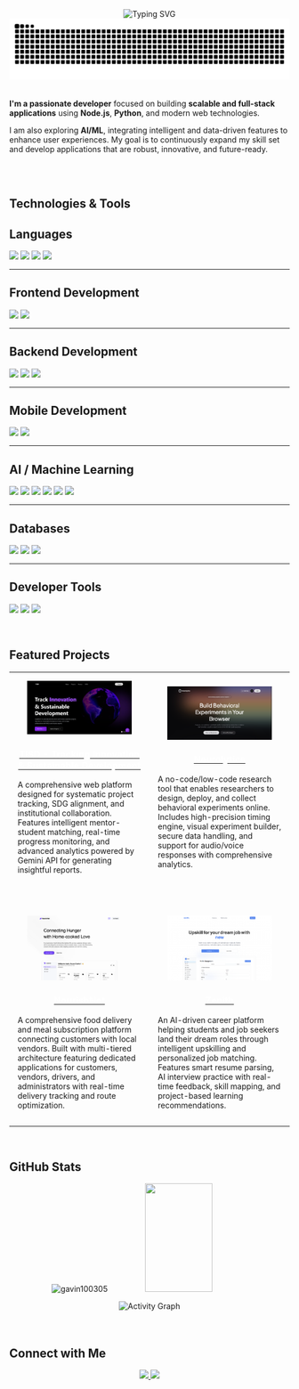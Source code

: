 
<div align="center">
  <img src="https://readme-typing-svg.herokuapp.com?font=Fira+Code&size=28&pause=1000&center=true&vCenter=true&width=500&lines=Hi+I'm+Gavin+Soares;Full+Stack+Developer;AI/ML+Developer" alt="Typing SVG" />
</div>
<picture>
  <source media="(prefers-color-scheme: dark)" srcset="https://raw.githubusercontent.com/gavin100305/gavin100305/manual-run-output/docker/github-contribution-grid-snake-dark.svg">
  <source media="(prefers-color-scheme: light)" srcset="https://raw.githubusercontent.com/gavin100305/gavin100305/manual-run-output/docker/github-contribution-grid-snake.svg">
  <img alt="GitHub Contribution Snake" src="https://raw.githubusercontent.com/gavin100305/gavin100305/manual-run-output/docker/github-contribution-grid-snake.svg" />
</picture>

<br />
<br />

<div align="left">

**I'm a passionate developer** focused on building **scalable and full-stack applications** using **Node.js**, **Python**, and modern web technologies.  

I am also exploring **AI/ML**, integrating intelligent and data-driven features to enhance user experiences. My goal is to continuously expand my skill set and develop applications that are robust, innovative, and future-ready.

</div>
<br />
<br />

## Technologies & Tools  
## Languages
<p align="left">
  <a href="https://www.python.org/"><img src="https://img.shields.io/badge/-Python-3776AB?style=for-the-badge&logo=python&logoColor=white" /></a>
  <a href="https://developer.mozilla.org/en-US/docs/Web/JavaScript"><img src="https://img.shields.io/badge/-JavaScript-F7DF1E?style=for-the-badge&logo=javascript&logoColor=black" /></a>
  <a href="https://www.w3.org/html/"><img src="https://img.shields.io/badge/-HTML-E34F26?style=for-the-badge&logo=html5&logoColor=white" /></a>
  <a href="https://www.w3.org/Style/CSS/Overview.en.html"><img src="https://img.shields.io/badge/-CSS-1572B6?style=for-the-badge&logo=css3&logoColor=white" /></a>
</p>

---

## Frontend Development
<p align="left">
  <a href="https://react.dev/"><img src="https://img.shields.io/badge/-React-61DAFB?style=for-the-badge&logo=react&logoColor=white" /></a>
  <a href="https://tailwindcss.com/"><img src="https://img.shields.io/badge/-TailwindCSS-38B2AC?style=for-the-badge&logo=tailwind-css&logoColor=white" /></a>
</p>

---

## Backend Development
<p align="left">
  <a href="https://nodejs.org/"><img src="https://img.shields.io/badge/-Node.js-339933?style=for-the-badge&logo=nodedotjs&logoColor=white" /></a>
  <a href="https://www.djangoproject.com/"><img src="https://img.shields.io/badge/-Django-092E20?style=for-the-badge&logo=django&logoColor=white" /></a>
  <a href="https://fastapi.tiangolo.com/"><img src="https://img.shields.io/badge/-FastAPI-009688?style=for-the-badge&logo=fastapi&logoColor=white" /></a>
</p>

---

## Mobile Development
<p align="left">
  <a href="https://reactnative.dev/"><img src="https://img.shields.io/badge/-React%20Native-61DAFB?style=for-the-badge&logo=react&logoColor=white" /></a>
  <a href="https://expo.dev/"><img src="https://img.shields.io/badge/-Expo-1B1F23?style=for-the-badge&logo=expo&logoColor=white" /></a>
</p>

---

## AI / Machine Learning
<p align="left">
  <a href="https://www.tensorflow.org/"><img src="https://img.shields.io/badge/-TensorFlow-FF6F00?style=for-the-badge&logo=tensorflow&logoColor=white" /></a>
  <a href="https://pytorch.org/"><img src="https://img.shields.io/badge/-PyTorch-EE4C2C?style=for-the-badge&logo=pytorch&logoColor=white" /></a>
  <a href="https://scikit-learn.org/"><img src="https://img.shields.io/badge/-Scikit--Learn-F7931E?style=for-the-badge&logo=scikitlearn&logoColor=white" /></a>
  <a href="https://numpy.org/"><img src="https://img.shields.io/badge/-NumPy-013243?style=for-the-badge&logo=numpy&logoColor=white" /></a>
  <a href="https://pandas.pydata.org/"><img src="https://img.shields.io/badge/-Pandas-150458?style=for-the-badge&logo=pandas&logoColor=white" /></a>
  <a href="https://jupyter.org/"><img src="https://img.shields.io/badge/-Jupyter-F37626?style=for-the-badge&logo=jupyter&logoColor=white" /></a>
</p>

---

## Databases
<p align="left">
  <a href="https://www.postgresql.org/"><img src="https://img.shields.io/badge/-PostgreSQL-4169E1?style=for-the-badge&logo=postgresql&logoColor=white" /></a>
  <a href="https://www.mongodb.com/"><img src="https://img.shields.io/badge/-MongoDB-47A248?style=for-the-badge&logo=mongodb&logoColor=white" /></a>
  <a href="https://en.wikipedia.org/wiki/SQL"><img src="https://img.shields.io/badge/-SQL-4479A1?style=for-the-badge&logo=postgresql&logoColor=white" /></a>
</p>

---

## Developer Tools
<p align="left">
  <a href="https://firebase.google.com/"><img src="https://img.shields.io/badge/-Firebase-FFCA28?style=for-the-badge&logo=firebase&logoColor=black" /></a>
  <a href="https://www.docker.com/"><img src="https://img.shields.io/badge/-Docker-2496ED?style=for-the-badge&logo=docker&logoColor=white" /></a>
  <a href="https://git-scm.com/"><img src="https://img.shields.io/badge/-Git-F05032?style=for-the-badge&logo=git&logoColor=white" /></a>
</p>

<br />

## Featured Projects

<table>
  <tr>
    <td width="50%" style="padding: 15px;" align="center">
      <a href="https://github.com/gavin100305/TISD-Website">
        <img src="public/TISD-Website.png" alt="TISD Website" width="85%"/>
      </a>
      <h3>
        <a href="https://github.com/gavin100305/TISD-Website">
          <span style="color: #ffffff !important;">TISD - Tracking Innovation & Sustainable Development</span>
        </a>
      </h3>
      <p align="left">A comprehensive web platform designed for systematic project tracking, SDG alignment, and institutional collaboration. Features intelligent mentor-student matching, real-time progress monitoring, and advanced analytics powered by Gemini API for generating insightful reports.</p>
    </td>
    <td width="50%" style="padding: 15px;" align="center">
      <a href="https://github.com/gavin100305/Neurolytics">
        <img src="public/Neurolytics.png" alt="Neurolytics" width="85%"/>
      </a>
      <h3>
        <a href="https://github.com/gavin100305/Neurolytics">
          <span style="color: #ffffff !important;">Neurolytics</span>
        </a>
      </h3>
      <p align="left">A no-code/low-code research tool that enables researchers to design, deploy, and collect behavioral experiments online. Includes high-precision timing engine, visual experiment builder, secure data handling, and support for audio/voice responses with comprehensive analytics.</p>
    </td>
  </tr>
  <tr style="height: 30px;">
    <td colspan="2"></td>
  </tr>
  <tr>
    <td width="50%" style="padding: 15px;" align="center">
      <a href="https://github.com/gavin100305/BitNBuild-25_TeamCotton">
        <img src="public/NourishNet.png" alt="NourishNet" width="85%"/>
      </a>
      <h3>
        <a href="https://github.com/gavin100305/BitNBuild-25_TeamCotton">
          <span style="color: #ffffff !important;">NourishNet</span>
        </a>
      </h3>
      <p align="left">A comprehensive food delivery and meal subscription platform connecting customers with local vendors. Built with multi-tiered architecture featuring dedicated applications for customers, vendors, drivers, and administrators with real-time delivery tracking and route optimization.</p>
    </td>
    <td width="50%" style="padding: 15px;" align="center">
      <a href="https://github.com/gavin100305/Zenith">
        <img src="public/Zenith.png" alt="Zenith" width="85%"/>
      </a>
      <h3>
        <a href="https://github.com/gavin100305/Zenith">
          <span style="color: #ffffff !important;">Zenith</span>
        </a>
      </h3>
      <p align="left">An AI-driven career platform helping students and job seekers land their dream roles through intelligent upskilling and personalized job matching. Features smart resume parsing, AI interview practice with real-time feedback, skill mapping, and project-based learning recommendations.</p>
    </td>
  </tr>
</table>

<br />

## GitHub Stats  

<p align="center">
  <img src="https://github-readme-stats.vercel.app/api?username=gavin100305&show_icons=true&theme=dark" alt="gavin100305" width="49%" />
  <img src="https://github-readme-stats-sigma-five.vercel.app/api/top-langs/?username=gavin100305&layout=compact&theme=dark&langs_count=6" width="49%" height="195px"/>
</p>

<div align="center">
  <img src="https://github-readme-activity-graph.vercel.app/graph?username=gavin100305&theme=react-dark&hide_border=true&area=true" alt="Activity Graph"/>
</div>

<br />
<br />

## Connect with Me  
<p align="center">
  <a href="https://www.linkedin.com/in/gavin-soares-a2a54728b/">
    <img src="https://img.shields.io/badge/-LinkedIn-0077B5?style=for-the-badge&logo=linkedin&logoColor=white" />
  </a>
  <a href="mailto:gavinsoares200510@gmail.com">
    <img src="https://img.shields.io/badge/-Email-D14836?style=for-the-badge&logo=gmail&logoColor=white" />
  </a>
</p>
